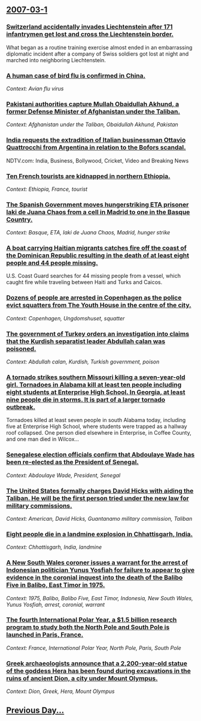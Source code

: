 ## [2007-03-1](/news/2007/03/1/index.md)

### [ Switzerland accidentally invades Liechtenstein after 171 infantrymen get lost and cross the Liechtenstein border. ](/news/2007/03/1/switzerland-accidentally-invades-liechtenstein-after-171-infantrymen-get-lost-and-cross-the-liechtenstein-border.md)
What began as a routine training exercise almost ended in an embarrassing diplomatic incident after a company of Swiss soldiers got lost at night and marched into neighboring Liechtenstein.

### [ A human case of bird flu is confirmed in China. ](/news/2007/03/1/a-human-case-of-bird-flu-is-confirmed-in-china.md)
_Context: Avian flu virus_

### [ Pakistani authorities capture Mullah Obaidullah Akhund, a former Defense Minister of Afghanistan under the Taliban. ](/news/2007/03/1/pakistani-authorities-capture-mullah-obaidullah-akhund-a-former-defense-minister-of-afghanistan-under-the-taliban.md)
_Context: Afghanistan under the Taliban, Obaidullah Akhund, Pakistan_

### [ India requests the extradition of Italian businessman Ottavio Quattrocchi from Argentina in relation to the Bofors scandal. ](/news/2007/03/1/india-requests-the-extradition-of-italian-businessman-ottavio-quattrocchi-from-argentina-in-relation-to-the-bofors-scandal.md)
NDTV.com: India, Business, Bollywood, Cricket, Video and Breaking News

### [ Ten French tourists are kidnapped in northern Ethiopia. ](/news/2007/03/1/ten-french-tourists-are-kidnapped-in-northern-ethiopia.md)
_Context: Ethiopia, France, tourist_

### [ The Spanish Government moves hungerstriking ETA prisoner Iaki de Juana Chaos from a cell in Madrid to one in the Basque Country. ](/news/2007/03/1/the-spanish-government-moves-hungerstriking-eta-prisoner-inaki-de-juana-chaos-from-a-cell-in-madrid-to-one-in-the-basque-country.md)
_Context: Basque, ETA, Iaki de Juana Chaos, Madrid, hunger strike_

### [ A boat carrying Haitian migrants catches fire off the coast of the Dominican Republic resulting in the death of at least eight people and 44 people missing. ](/news/2007/03/1/a-boat-carrying-haitian-migrants-catches-fire-off-the-coast-of-the-dominican-republic-resulting-in-the-death-of-at-least-eight-people-and-4.md)
U.S. Coast Guard searches for 44 missing people from a vessel, which caught fire while traveling between Haiti and Turks and Caicos.

### [ Dozens of people are arrested in Copenhagen as the police evict squatters from The Youth House in the centre of the city. ](/news/2007/03/1/dozens-of-people-are-arrested-in-copenhagen-as-the-police-evict-squatters-from-the-youth-house-in-the-centre-of-the-city.md)
_Context: Copenhagen, Ungdomshuset, squatter_

### [ The government of Turkey orders an investigation into claims that the Kurdish separatist leader Abdullah calan was poisoned. ](/news/2007/03/1/the-government-of-turkey-orders-an-investigation-into-claims-that-the-kurdish-separatist-leader-abdullah-ocalan-was-poisoned.md)
_Context: Abdullah calan, Kurdish, Turkish government, poison_

### [ A tornado strikes southern Missouri killing a seven-year-old girl. Tornadoes in Alabama kill at least ten people including eight students at Enterprise High School. In Georgia, at least nine people die in storms. It is part of a larger tornado outbreak. ](/news/2007/03/1/a-tornado-strikes-southern-missouri-killing-a-seven-year-old-girl-tornadoes-in-alabama-kill-at-least-ten-people-including-eight-students-a.md)
Tornadoes killed at least seven people in south Alabama today, including five at Enterprise High School, where students were trapped as a hallway roof collapsed. One person died elsewhere in Enterprise, in Coffee County, and one man died in Wilcox...

### [ Senegalese election officials confirm that Abdoulaye Wade has been re-elected as the President of Senegal. ](/news/2007/03/1/senegalese-election-officials-confirm-that-abdoulaye-wade-has-been-re-elected-as-the-president-of-senegal.md)
_Context: Abdoulaye Wade, President, Senegal_

### [ The United States formally charges David Hicks with aiding the Taliban. He will be the first person tried under the new law for military commissions. ](/news/2007/03/1/the-united-states-formally-charges-david-hicks-with-aiding-the-taliban-he-will-be-the-first-person-tried-under-the-new-law-for-military-co.md)
_Context: American, David Hicks, Guantanamo military commission, Taliban_

### [ Eight people die in a landmine explosion in Chhattisgarh, India. ](/news/2007/03/1/eight-people-die-in-a-landmine-explosion-in-chhattisgarh-india.md)
_Context: Chhattisgarh, India, landmine_

### [ A New South Wales coroner issues a warrant for the arrest of Indonesian politician Yunus Yosfiah for failure to appear to give evidence in the coronial inquest into the death of the Balibo Five in Balibo, East Timor in 1975. ](/news/2007/03/1/a-new-south-wales-coroner-issues-a-warrant-for-the-arrest-of-indonesian-politician-yunus-yosfiah-for-failure-to-appear-to-give-evidence-in.md)
_Context: 1975, Balibo, Balibo Five, East Timor, Indonesia, New South Wales, Yunus Yosfiah, arrest, coronial, warrant_

### [ The fourth International Polar Year, a $1.5 billion research program to study both the North Pole and South Pole is launched in Paris, France. ](/news/2007/03/1/the-fourth-international-polar-year-a-1-5-billion-research-program-to-study-both-the-north-pole-and-south-pole-is-launched-in-paris-fran.md)
_Context: France, International Polar Year, North Pole, Paris, South Pole_

### [ Greek archaeologists announce that a 2,200-year-old statue of the goddess Hera has been found during excavations in the ruins of ancient Dion, a city under Mount Olympus. ](/news/2007/03/1/greek-archaeologists-announce-that-a-2-200-year-old-statue-of-the-goddess-hera-has-been-found-during-excavations-in-the-ruins-of-ancient-di.md)
_Context: Dion, Greek, Hera, Mount Olympus_

## [Previous Day...](/news/2007/02/28/index.md)

